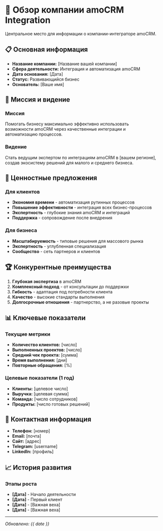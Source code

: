 # 🏢 Обзор компании amoCRM Integration

Центральное место для информации о компании-интеграторе amoCRM.

## 📋 Основная информация

- **Название компании:** [Название вашей компании]
- **Сфера деятельности:** Интеграция и автоматизация amoCRM
- **Дата основания:** [Дата]
- **Статус:** Развивающийся бизнес
- **Основатель:** [Ваше имя]

## 🎯 Миссия и видение

### Миссия
Помогать бизнесу максимально эффективно использовать возможности amoCRM через качественные интеграции и автоматизацию процессов.

### Видение
Стать ведущим экспертом по интеграциям amoCRM в [вашем регионе], создав экосистему решений для малого и среднего бизнеса.

## 🎯 Ценностные предложения

### Для клиентов
- **Экономия времени** - автоматизация рутинных процессов
- **Повышение эффективности** - интеграция всех бизнес-процессов
- **Экспертность** - глубокие знания amoCRM и интеграций
- **Поддержка** - сопровождение после внедрения

### Для бизнеса
- **Масштабируемость** - типовые решения для массового рынка
- **Экспертность** - углубленная специализация
- **Сообщество** - сеть партнеров и клиентов

## 🏆 Конкурентные преимущества

1. **Глубокая экспертиза** в amoCRM
2. **Комплексный подход** - от консультации до поддержки
3. **Гибкость** - адаптация под потребности клиента
4. **Качество** - высокие стандарты выполнения
5. **Долгосрочные отношения** - партнерство, а не разовые проекты

## 📊 Ключевые показатели

### Текущие метрики
- **Количество клиентов:** [число]
- **Выполненных проектов:** [число]
- **Средний чек проекта:** [сумма]
- **Время выполнения:** [дни]
- **Повторные обращения:** [%]

### Целевые показатели (1 год)
- **Клиенты:** [целевое число]
- **Выручка:** [целевая сумма]
- **Команда:** [число сотрудников]
- **Продукты:** [число готовых решений]

## 📱 Контактная информация

- **Телефон:** [номер]
- **Email:** [почта]
- **Сайт:** [адрес]
- **Telegram:** [username]
- **LinkedIn:** [профиль]

## 📈 История развития

### Этапы роста
- **[Дата]** - Начало деятельности
- **[Дата]** - Первый клиент
- **[Дата]** - [Важная веха]
- **[Дата]** - [Важная веха]

---
*Обновлено: {{ date }}*
